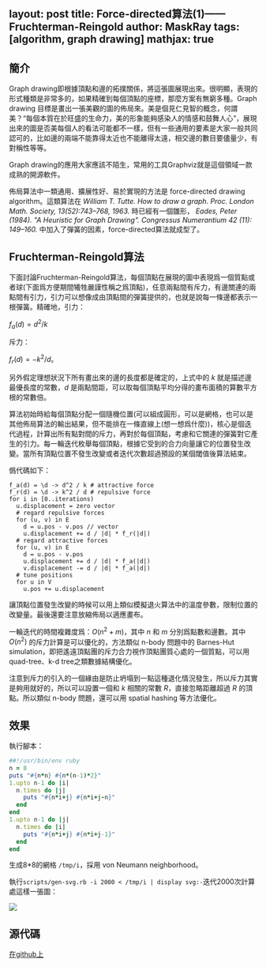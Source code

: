 layout: post
title: Force-directed算法(1)——Fruchterman-Reingold
author: MaskRay
tags: [algorithm, graph drawing]
mathjax: true
---

## 簡介

Graph drawing即根據頂點和邊的拓撲關係，將這張圖展現出來。很明顯，表現的形式種類是非常多的，如果精確到每個頂點的座標，那麼方案有無窮多種。Graph drawing 目標是畫出一張美觀的圖的佈局來。美是個見仁見智的概念，何謂美？“每個本質在於旺盛的生命力，美的形象能夠感染人的情感和鼓舞人心”，展現出來的圖是否美每個人的看法可能都不一樣，但有一些通用的要素是大家一般共同認可的，比如邊的兩端不能靠得太近也不能離得太遠，相交邊的數目要儘量少，有對稱性等等。

<!-- more -->

Graph drawing的應用大家應該不陌生，常用的工具Graphviz就是這個領域一款成熟的開源軟件。

佈局算法中一類通用、擴展性好、易於實現的方法是 force-directed drawing algorithm。這類算法在 _William T. Tutte. How to draw a graph. Proc. London Math. Society, 13(52):743–768, 1963._ 時已經有一個雛形，
_Eades, Peter (1984). "A Heuristic for Graph Drawing". Congressus Numerantium 42 (11): 149–160._ 中加入了彈簧的因素，force-directed算法就成型了。

## Fruchterman-Reingold算法

下面討論Fruchterman-Reingold算法，每個頂點在展現的圖中表現爲一個質點或者球(下面爲方便期間犧牲嚴謹性稱之爲頂點)，任意兩點間有斥力，有邊關連的兩點間有引力，引力可以想像成由頂點間的彈簧提供的，也就是說每一條邊都表示一根彈簧。精確地，引力：

$f_a(d) = d^2/k$

斥力：

$f_r(d) = -k^2/d$。

另外假定理想狀況下所有畫出來的邊的長度都是確定的，上式中的 $k$ 就是描述邊最優長度的常數，$d$ 是兩點間距，可以取每個頂點平均分得的畫布面積的算數平方根的常數倍。

算法初始時給每個頂點分配一個隨機位置(可以組成圓形，可以是網格，也可以是其他佈局算法的輸出結果，但不能排在一條直線上(想一想爲什麼))，核心是個迭代過程，計算出所有點對間的斥力，再對於每個頂點，考慮和它關連的彈簧對它產生的引力。每一輪迭代枚舉每個頂點，根據它受到的合力向量讓它的位置發生改變。當所有頂點位置不發生改變或者迭代次數超過預設的某個閾值後算法結束。

僞代碼如下：

    f_a(d) = \d -> d^2 / k # attractive force
    f_r(d) = \d -> k^2 / d # repulsive force
    for i in [0..iterations)
      u.displacement = zero vector
      # regard repulsive forces
      for (u, v) in E
        d = u.pos - v.pos // vector
        u.displacement += d / |d| * f_r(|d|)
      # regard attractive forces
      for (u, v) in E
        d = u.pos - v.pos
        u.displacement += d / |d| * f_a(|d|)
        v.displacement -= d / |d| * f_a(|d|)
      # tune positions
      for u in V
        u.pos += u.displacement

讓頂點位置發生改變的時候可以用上類似模擬退火算法中的溫度參數，限制位置的改變量。最後還要注意放縮佈局以適應畫布。

一輪迭代的時間複雜度爲：$O(n^2+m)$，其中 $n$ 和 $m$ 分別爲點數和邊數。其中 $O(n^2)$ 的斥力計算是可以優化的，方法類似 n-body 問題中的 Barnes-Hut simulation，即把遙遠頂點團的斥力合力視作頂點團質心處的一個質點，可以用quad-tree、k-d tree之類數據結構優化。

注意到斥力的引入的一個緣由是防止坍塌到一點這種退化情況發生，所以斥力其實是夠用就好的，所以可以設置一個和 $k$ 相關的常數 $R$，直接忽略距離超過 $R$ 的頂點。所以類似 n-body 問題，還可以用 spatial hashing 等方法優化。

## 效果

執行腳本：

```ruby
##!/usr/bin/env ruby
n = 8
puts "#{n*n} #{n*(n-1)*2}"
1.upto n-1 do |i|
  n.times do |j|
    puts "#{n*i+j} #{n*i+j-n}"
  end
end
1.upto n-1 do |j|
  n.times do |i|
    puts "#{n*i+j} #{n*i+j-1}"
  end
end
```

生成8*8的網格 ``/tmp/i``，採用 von Neumann neighborhood。

執行``scripts/gen-svg.rb -i 2000 < /tmp/i | display svg:-``迭代2000次計算處這樣一張圖：

![](/static/fruchterman-reingold-mesh.svg)

## 源代碼

[在github上](https://github.com/MaskRay/ForceDirected)
